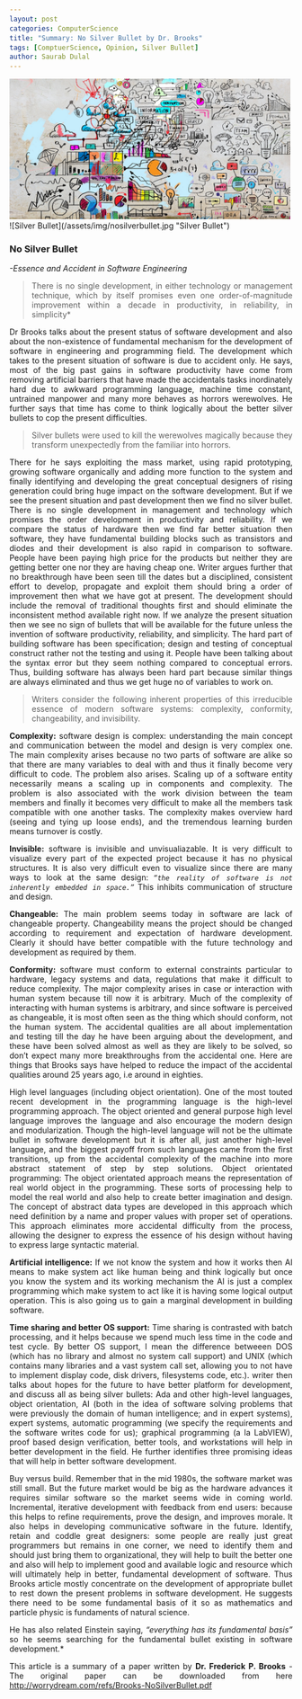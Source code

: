 ```yaml
---
layout: post
categories: ComputerScience   
title: "Summary: No Silver Bullet by Dr. Brooks"
tags: [ComptuerScience, Opinion, Silver Bullet]
author: Saurab Dulal
---
```

<style>
body {
text-align: justify;}
</style>
<!-- feature-img: "assets/img/nosilverbullet.jpg" -->
<img src="/assets/img/nosilverbullet.jpg" alt="silver bullet" width="500"/>
![Silver Bullet](/assets/img/nosilverbullet.jpg "Silver Bullet")
<!-- ###### *Image Credit: <https://goo.gl/LkSG6K>* -->

### **No Silver Bullet**   
   *-Essence and Accident in Software Engineering* 
   
> There is no single development, in either technology or management technique, which by itself promises even one order-of-magnitude improvement within a decade in productivity, in reliability, in simplicity*

Dr Brooks talks about the present status of software development and also about the non-existence 
of fundamental mechanism for the development of software in engineering and programming field.
The development which takes to the present situation of software is due to accident only. He says, most of the big past gains in software productivity have come from removing artificial barriers that have made the accidentals tasks inordinately hard due to awkward programming language, machine time constant, untrained manpower and many more behaves as horrors werewolves. He further says that time has come to think logically about the better silver bullets to cop the present difficulties. 

> Silver bullets were used to kill the werewolves magically because they transform unexpectedly from the familiar into horrors.

There for he says exploiting the mass market, using rapid prototyping, growing software organically and adding more function to the system and finally identifying and developing the great conceptual designers of rising generation could bring huge impact on the software development.
But if we see the present situation and past development then we find no silver bullet. There is no single development in management and technology which promises the order development in productivity and reliability. If we compare the status of hardware then we find far better situation then software, they have fundamental building blocks such as transistors and diodes and their development is also rapid in comparison to software. People have been paying high price for the products but neither they are getting better one nor they are having cheap one. 
Writer argues further that no breakthrough have been seen till the dates but a disciplined, consistent effort to develop, propagate and exploit them should bring a order of improvement then what we have got at present. The development should include the removal of traditional thoughts first and should eliminate the inconsistent method available right now. If we analyze the present situation then we see no sign of bullets that will be available for the future unless the invention of software productivity, reliability, and simplicity.
The hard part of building software has been specification; design and testing of conceptual construct rather not the testing and using it. People have been talking about the syntax error but they seem nothing compared to conceptual errors. Thus, building software has always been hard part because similar things are always eliminated and thus we get huge no of variables to work on.

> Writers consider the following inherent properties of this irreducible essence of modern software systems: complexity, conformity, changeability, and invisibility.

**Complexity:** software design is complex: understanding the main concept and communication between the model and design is very complex one. The main complexity arises because no two parts of software are alike so that there are many variables to deal with and thus it finally become very difficult to code. The problem also arises. Scaling up of a software entity necessarily means a scaling up in components and complexity. The problem is also associated with the work division between the team members and finally it becomes very difficult to make all the members task compatible with one another tasks.  The complexity makes overview hard (seeing and tying up loose ends), and the tremendous learning burden means turnover is costly.

**Invisible:** software is invisible and unvisualiazable. It is very difficult to visualize every part of the expected project because it has no physical structures. It is also very difficult even to visualize since there are many ways to look at the same design: *```“the reality of software is not inherently embedded in space.”```*  This inhibits communication of structure and design.
             
**Changeable:** The main problem seems today in software are lack of changeable property. Changeability means the project should be changed according to requirement and expectation of hardware development. Clearly it should have better compatible with the future technology and development as required by them.
              
**Conformity:** software must conform to external constraints particular to hardware, legacy systems and data, regulations that make it difficult to reduce complexity. The major complexity arises in case or interaction with human system because till now it is arbitrary. Much of the complexity of interacting with human systems is arbitrary, and since software is perceived as changeable, it is most often seen as the thing which should conform, not the human system.
The accidental qualities are all about implementation and testing till the day he have been arguing about the development, and these have been solved almost as well as they are likely to be solved, so don’t expect many more breakthroughs from the accidental one. Here are things that Brooks says have helped to reduce the impact of the accidental qualities around 25 years ago, i.e around in eighties. 
 
High level languages (including object orientation).  One of the most touted recent development in the programming language is the high-level programming approach. The object oriented and general purpose high level language improves the language and also encourage the modern design and modularization. Though the high-level language will not be the ultimate bullet in software development but it is after all, just another high-level language, and the biggest payoff from such languages came from the first transitions, up from the accidental complexity of the machine into more abstract statement of step by step solutions.
Object orientated programming: The object orientated approach means the representation of real world object in the programming. These sorts of processing help to model the real world and also help to create better imagination and design. The concept of abstract data types are developed in this approach which need definition by a name and proper values with proper set of operations. This approach eliminates more accidental difficulty from the process, allowing the designer to express the essence of his design without having to express large syntactic material.

**Artificial intelligence:** If we not know the system and how it works then AI means to make system act like human being and think logically but once you know the system and its working mechanism the AI is just a complex programming which make system to act like it is having some logical output operation. This is also going us to gain a marginal development in building software.

**Time sharing and better OS support:**  Time sharing is contrasted with batch processing, and it helps because we spend much less time in the code and test cycle.  By better OS support, I mean the difference betweeen DOS (which has no library and almost no system call support) and UNIX (which contains many libraries and a vast system call set, allowing you to not have to implement display code, disk drivers, filesystems code, etc.).
writer then talks about hopes for the future to have better platform for development, and discuss all as being silver bullets: Ada and other high-level languages, object orientation, AI (both in the idea of software solving problems that were previously the domain of human intelligence; and in expert systems), expert systems, automatic programming (we specify the requirements and the software writes code for us); graphical programming (a la LabVIEW), proof based  design verification, better tools, and workstations will help in better development in the field.
He further identifies three promising ideas that will help in better software development. 

Buy versus build. Remember that in the mid 1980s, the software market was still small. But the future market would be big as the hardware advances it requires similar software so the market seems wide in coming world.
Incremental, iterative development with feedback from end users: because this helps to refine requirements, prove the design, and improves morale. It also helps in developing communicative software in the future.
Identify, retain and coddle great designers: some people are really just great programmers but remains in one corner, we need to identify them and should just bring them to organizational, they will help to built the better one and also will help to implement good and available logic and resource which will ultimately help in better, fundamental development of software.
Thus Brooks article mostly concentrate on the development of appropriate bullet to rest down the present problems in software development. He suggests there need to be some fundamental basis of it so as mathematics and particle physic is fundaments of natural science. 

He has also related Einstein saying,  *“everything has its fundamental basis”* so he seems searching for the fundamental bullet existing in software development.*

This article is a summary of a paper written by **Dr. Frederick P. Brooks** - The original paper can be downloaded from here <http://worrydream.com/refs/Brooks-NoSilverBullet.pdf>


